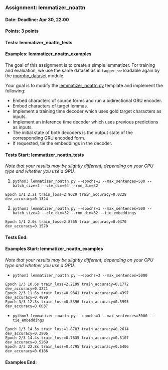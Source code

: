 ### Assignment: lemmatizer_noattn
#### Date: Deadline: Apr 30, 22:00
#### Points: 3 points
#### Tests: lemmatizer_noattn_tests
#### Examples: lemmatizer_noattn_examples

The goal of this assignment is to create a simple lemmatizer. For training
and evaluation, we use the same dataset as in `tagger_we` loadable again
by the [morpho_dataset](https://ufal.mff.cuni.cz/~straka/courses/npfl138/2425/docs/datasets/morpho_dataset/)
module.

Your goal is to modify the
[lemmatizer_noattn.py](https://github.com/ufal/npfl138/tree/master/labs/09/lemmatizer_noattn.py)
template and implement the following:
- Embed characters of source forms and run a bidirectional GRU encoder.
- Embed characters of target lemmas.
- Implement a training time decoder which uses gold target characters as inputs.
- Implement an inference time decoder which uses previous predictions as inputs.
- The initial state of both decoders is the output state of the corresponding
  GRU encoded form.
- If requested, tie the embeddings in the decoder.

#### Tests Start: lemmatizer_noattn_tests
_Note that your results may be slightly different, depending on your CPU type and whether you use a GPU._

1. `python3 lemmatizer_noattn.py --epochs=1 --max_sentences=500 --batch_size=2 --cle_dim=64 --rnn_dim=32`
```
Epoch 1/1 2.2s train_loss=2.9629 train_accuracy=0.0228 dev_accuracy=0.1324
```

2. `python3 lemmatizer_noattn.py --epochs=1 --max_sentences=500 --batch_size=2 --cle_dim=32 --rnn_dim=32 --tie_embeddings`
```
Epoch 1/1 2.0s train_loss=2.8765 train_accuracy=0.0370 dev_accuracy=0.1570
```
#### Tests End:
#### Examples Start: lemmatizer_noattn_examples
_Note that your results may be slightly different, depending on your CPU type and whether you use a GPU._

- `python3 lemmatizer_noattn.py --epochs=3 --max_sentences=5000`
```
Epoch 1/3 10.6s train_loss=2.2199 train_accuracy=0.1772 dev_accuracy=0.3221
Epoch 2/3 11.6s train_loss=0.9341 train_accuracy=0.4397 dev_accuracy=0.4890
Epoch 3/3 12.3s train_loss=0.5396 train_accuracy=0.5995 dev_accuracy=0.6037
```

- `python3 lemmatizer_noattn.py --epochs=3 --max_sentences=5000 --tie_embeddings`
```
Epoch 1/3 14.3s train_loss=1.8783 train_accuracy=0.2614 dev_accuracy=0.3906
Epoch 2/3 14.4s train_loss=0.7635 train_accuracy=0.5107 dev_accuracy=0.5269
Epoch 3/3 22.8s train_loss=0.4795 train_accuracy=0.6406 dev_accuracy=0.6186
```
#### Examples End:
